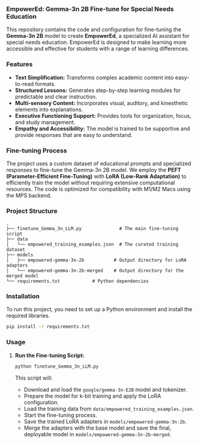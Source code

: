 ### EmpowerEd: Gemma-3n 2B Fine-tune for Special Needs Education

This repository contains the code and configuration for fine-tuning the **Gemma-3n 2B** model to create **EmpowerEd**, a specialized AI assistant for special needs education. EmpowerEd is designed to make learning more accessible and effective for students with a range of learning differences.

### Features

  - **Text Simplification:** Transforms complex academic content into easy-to-read formats.
  - **Structured Lessons:** Generates step-by-step learning modules for predictable and clear instruction.
  - **Multi-sensory Content:** Incorporates visual, auditory, and kinesthetic elements into explanations.
  - **Executive Functioning Support:** Provides tools for organization, focus, and study management.
  - **Empathy and Accessibility:** The model is trained to be supportive and provide responses that are easy to understand.

### Fine-tuning Process

The project uses a custom dataset of educational prompts and specialized responses to fine-tune the Gemma-3n 2B model. We employ the **PEFT (Parameter-Efficient Fine-Tuning)** with **LoRA (Low-Rank Adaptation)** to efficiently train the model without requiring extensive computational resources. The code is optimized for compatibility with M1/M2 Macs using the MPS backend.

### Project Structure

```
.
├── finetune_Gemma_3n_LLM.py              # The main fine-tuning script
├── data
│   └── empowered_training_examples.json  # The curated training dataset
├── models
│   ├── empowered-gemma-3n-2b           # Output directory for LoRA adapters
│   └── empowered-gemma-3n-2b-merged    # Output directory for the merged model
└── requirements.txt            # Python dependencies
```

### Installation

To run this project, you need to set up a Python environment and install the required libraries.

```bash
pip install -r requirements.txt
```

### Usage

1.  **Run the Fine-tuning Script:**

    ```bash
    python finetune_Gemma_3n_LLM.py
    ```

    This script will:

      - Download and load the `google/gemma-3n-E2B` model and tokenizer.
      - Prepare the model for k-bit training and apply the LoRA configuration.
      - Load the training data from `data/empowered_training_examples.json`.
      - Start the fine-tuning process.
      - Save the trained LoRA adapters in `models/empowered-gemma-3n-2b`.
      - Merge the adapters with the base model and save the final, deployable model in `models/empowered-gemma-3n-2b-merged`.